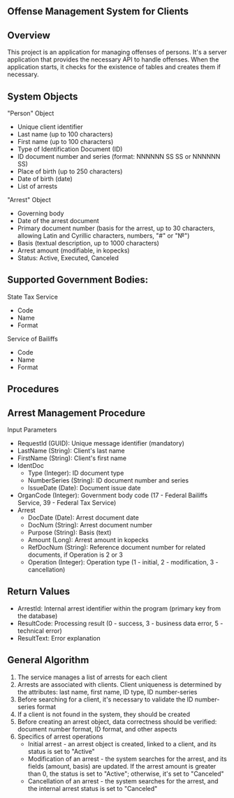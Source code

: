 Offense Management System for Clients
-
Overview
-
This project is an application for managing offenses of persons. It's a server application that provides the necessary API to handle offenses. When the application starts, it checks for the existence of tables and creates them if necessary.

System Objects
----
"Person" Object


- Unique client identifier
- Last name (up to 100 characters)
- First name (up to 100 characters)
- Type of Identification Document (ID)
- ID document number and series (format: NNNNNN SS SS or NNNNNN SS)
- Place of birth (up to 250 characters)
- Date of birth (date)
- List of arrests


"Arrest" Object
- Governing body
- Date of the arrest document
- Primary document number (basis for the arrest, up to 30 characters, allowing Latin and Cyrillic characters, numbers, "#" or "№")
- Basis (textual description, up to 1000 characters)
- Arrest amount (modifiable, in kopecks)
- Status: Active, Executed, Canceled

Supported Government Bodies:
--
State Tax Service
- Code
- Name
- Format

 Service of Bailiffs
 - Code
 - Name
 - Format

Procedures
-
Arrest Management Procedure
-
Input Parameters
- RequestId (GUID): Unique message identifier (mandatory)
- LastName (String): Client's last name
- FirstName (String): Client's first name
- IdentDoc
  - Type (Integer): ID document type
  - NumberSeries (String): ID document number and series
  - IssueDate (Date): Document issue date
- OrganCode (Integer): Government body code (17 - Federal Bailiffs Service, 39 - Federal Tax Service)
- Arrest
  - DocDate (Date): Arrest document date
  - DocNum (String): Arrest document number
  - Purpose (String): Basis (text)
  - Amount (Long): Arrest amount in kopecks
  - RefDocNum (String): Reference document number for related documents, if Operation is 2 or 3
  - Operation (Integer): Operation type (1 - initial, 2 - modification, 3 - cancellation)

Return Values
-
- ArrestId: Internal arrest identifier within the program (primary key from the database)
- ResultCode: Processing result (0 - success, 3 - business data error, 5 - technical error)
- ResultText: Error explanation

General Algorithm
--
1. The service manages a list of arrests for each client
2. Arrests are associated with clients. Client uniqueness is determined by the attributes: last name, first name, ID type, ID number-series
3. Before searching for a client, it's necessary to validate the ID number-series format
4. If a client is not found in the system, they should be created
5. Before creating an arrest object, data correctness should be verified: document number format, ID format, and other aspects
6. Specifics of arrest operations
   - Initial arrest - an arrest object is created, linked to a client, and its status is set to "Active"
   - Modification of an arrest - the system searches for the arrest, and its fields (amount, basis) are updated. If the arrest amount is greater than 0, the status is set to "Active"; otherwise, it's set to "Canceled"
   - Cancellation of an arrest - the system searches for the arrest, and the internal arrest status is set to "Canceled"





  






